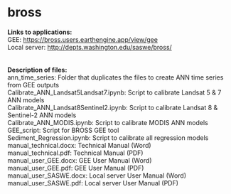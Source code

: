 # bross
**Links to applications:**  <br/> 
GEE: https://bross.users.earthengine.app/view/gee  <br/> 
Local server: http://depts.washington.edu/saswe/bross/ <br/> 
<br/> 
<br/> 
**Description of files:**<br/> 
ann_time_series: Folder that duplicates the files to create ANN time series from GEE outputs<br/> 
Calibrate_ANN_Landsat5Landsat7.ipynb: Script to calibrate Landsat 5 & 7 ANN models<br/> 
Calibrate_ANN_Landsat8Sentinel2.ipynb: Script to calibrate Landsat 8 & Sentinel-2 ANN models<br/> 
Calibrate_ANN_MODIS.ipynb: Script to calibrate MODIS ANN models<br/> 
GEE_script: Script for BROSS GEE tool<br/> 
Sediment_Regression.ipynb: Script to calibrate all regression models<br/> 
manual_technical.docx: Technical Manual (Word)<br/> 
manual_technical.pdf: Technical Manual (PDF)<br/> 
manual_user_GEE.docx: GEE User Manual (Word)<br/> 
manual_user_GEE.pdf: GEE User Manual (PDF)<br/> 
manual_user_SASWE.docx: Local server User Manual (Word)<br/> 
manual_user_SASWE.pdf: Local server User Manual (PDF)<br/> 
